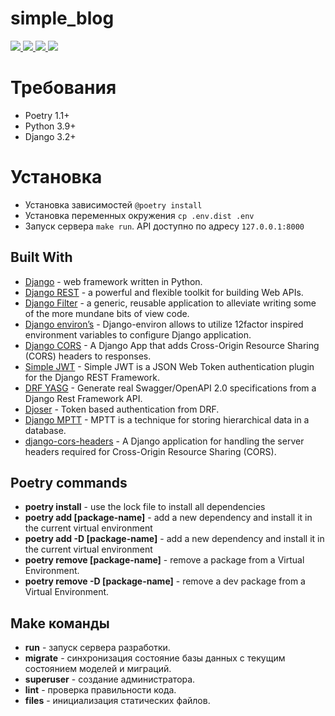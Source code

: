 # simple_blog

<p align="left">
    <a href="https://www.python.org/" target="blank">
        <img src="https://img.shields.io/badge/Python-3776AB?style=for-the-badge&logo=python&logoColor=white" />
    </a>
    <a href="https://www.django-rest-framework.org/" target="blank">
        <img src="https://img.shields.io/badge/DJANGO-REST-ff1709?style=for-the-badge&logo=django&logoColor=white&color=ff1709&labelColor=gray"/>
    </a>
    <a href="https://www.sqlite.org/index.html" target="blank">
        <img src="https://img.shields.io/badge/SQLite-07405E?style=for-the-badge&logo=sqlite&logoColor=white"/>
    </a>
    <a href="https://drf-yasg.readthedocs.io/en/stable/index.html" target="blank">
        <img src="https://img.shields.io/badge/Swagger-85EA2D?style=for-the-badge&logo=Swagger&logoColor=white"/>
    </a>
</p>

Требования
===

- Poetry 1.1+
- Python 3.9+
- Django 3.2+

Установка
===

- Установка зависимостей `@poetry install`
- Установка переменных окружения `cp .env.dist .env`
- Запуск сервера `make run`. API доступно по адресу `127.0.0.1:8000`

## Built With

* [Django](https://www.djangoproject.com/) -  web framework written in Python.
* [Django REST](https://www.django-rest-framework.org/) - a powerful and flexible toolkit for building Web APIs.
* [Django Filter](https://django-filter.readthedocs.io/en/master/) - a generic, reusable application to alleviate writing some of the more mundane bits of view code.
* [Django environ’s](https://django-environ.readthedocs.io/en/latest/) - Django-environ allows to utilize 12factor inspired environment variables to configure Django application.
* [Django CORS](https://pypi.org/project/django-cors-headers/) - A Django App that adds Cross-Origin Resource Sharing (CORS) headers to responses.
* [Simple JWT](https://github.com/SimpleJWT/django-rest-framework-simplejwt) - Simple JWT is a JSON Web Token authentication plugin for the Django REST Framework.
* [DRF YASG](https://drf-yasg.readthedocs.io/en/stable/readme.html) - Generate real Swagger/OpenAPI 2.0 specifications from a Django Rest Framework API.
* [Djoser](https://djoser.readthedocs.io/en/latest/getting_started.html) - Token based authentication from DRF.
* [Django MPTT](https://django-mptt.readthedocs.io/en/latest/) - MPTT is a technique for storing hierarchical data in a database.
* [django-cors-headers](https://github.com/adamchainz/django-cors-headers) - A Django application for handling the server headers required for Cross-Origin Resource Sharing (CORS).

## Poetry commands

* **poetry install** - use the lock file to install all dependencies
* **poetry add [package-name]** - add a new dependency and install it in the current virtual environment
* **poetry add -D [package-name]** - add a new dependency and install it in the current virtual environment
* **poetry remove [package-name]** - remove a package from a Virtual Environment.
* **poetry remove -D [package-name]** - remove a dev package from a Virtual Environment.

## Make команды

* **run** - запуск сервера разработки.
* **migrate** - синхронизация состояние базы данных с текущим состоянием моделей и миграций.
* **superuser** - создание администратора.
* **lint** - проверка правильности кода.
* **files** - инициализация статических файлов.
